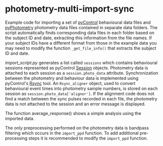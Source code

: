 # photometry-multi-import-sync

Example code for importing a set of [pyControl](https://pycontrol.readthedocs.io/en/latest/) behavioural data files and [pyPhotometry](https://pyphotometry.readthedocs.io/en/latest/) photometry data files contained in separate data folders.  The script automatically finds corresponding data files in each folder based on the subject ID and date, extracting this information from the file names.  If your subject IDs have a different format from those in the example data you may need to modify the function `_get_file_info()` that extracts the subject ID and date.  

*import_script.py* generates a list called `sessions` which contains behavioural sessions represented as pyControl [Session](https://pycontrol.readthedocs.io/en/latest/user-guide/pycontrol-data/#session) objects. Photometry data is attached to each session as a `session.photo_data` attribute.  Synchronization between the photometry and behaviour data is implemented using pyControl's [Rsync](https://pycontrol.readthedocs.io/en/latest/user-guide/synchronisation/) tool.  An `Rsync_aligner` object, used to convert behavioural event times into photometry sample numbers, is stored on each session as `session.photo_data['aligner']`.  If the alignment code does not find a match between the sync pulses recorded in each file, the photometry data is not attached to the session and an error message is displayed.

The function average_response() shows a simple analysis using the imported data.

The only preprocessing performed on the photometry data is bandpass filtering which occurs in the `import_ppd` function.  To add additional pre-processing steps it is recommended to modify the `import_ppd` function.